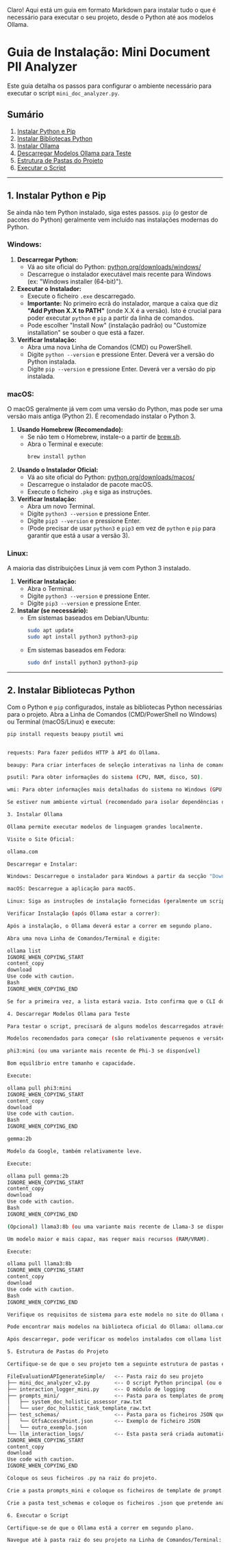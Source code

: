 Claro! Aqui está um guia em formato Markdown para instalar tudo o que é necessário para executar o seu projeto, desde o Python até aos modelos Ollama.

# Guia de Instalação: Mini Document PII Analyzer

Este guia detalha os passos para configurar o ambiente necessário para executar o script `mini_doc_analyzer.py`.

## Sumário

1.  [Instalar Python e Pip](#1-instalar-python-e-pip)
2.  [Instalar Bibliotecas Python](#2-instalar-bibliotecas-python)
3.  [Instalar Ollama](#3-instalar-ollama)
4.  [Descarregar Modelos Ollama para Teste](#4-descarregar-modelos-ollama-para-teste)
5.  [Estrutura de Pastas do Projeto](#5-estrutura-de-pastas-do-projeto)
6.  [Executar o Script](#6-executar-o-script)

---

## 1. Instalar Python e Pip

Se ainda não tem Python instalado, siga estes passos. `pip` (o gestor de pacotes do Python) geralmente vem incluído nas instalações modernas do Python.

### Windows:

1.  **Descarregar Python:**
    *   Vá ao site oficial do Python: [python.org/downloads/windows/](https://www.python.org/downloads/windows/)
    *   Descarregue o instalador executável mais recente para Windows (ex: "Windows installer (64-bit)").
2.  **Executar o Instalador:**
    *   Execute o ficheiro `.exe` descarregado.
    *   **Importante:** No primeiro ecrã do instalador, marque a caixa que diz **"Add Python X.X to PATH"** (onde X.X é a versão). Isto é crucial para poder executar `python` e `pip` a partir da linha de comandos.
    *   Pode escolher "Install Now" (instalação padrão) ou "Customize installation" se souber o que está a fazer.
3.  **Verificar Instalação:**
    *   Abra uma nova Linha de Comandos (CMD) ou PowerShell.
    *   Digite `python --version` e pressione Enter. Deverá ver a versão do Python instalada.
    *   Digite `pip --version` e pressione Enter. Deverá ver a versão do pip instalada.

### macOS:

O macOS geralmente já vem com uma versão do Python, mas pode ser uma versão mais antiga (Python 2). É recomendado instalar o Python 3.

1.  **Usando Homebrew (Recomendado):**
    *   Se não tem o Homebrew, instale-o a partir de [brew.sh](https://brew.sh/).
    *   Abra o Terminal e execute:
        ```bash
        brew install python
        ```
2.  **Usando o Instalador Oficial:**
    *   Vá ao site oficial do Python: [python.org/downloads/macos/](https://www.python.org/downloads/macos/)
    *   Descarregue o instalador de pacote macOS.
    *   Execute o ficheiro `.pkg` e siga as instruções.
3.  **Verificar Instalação:**
    *   Abra um novo Terminal.
    *   Digite `python3 --version` e pressione Enter.
    *   Digite `pip3 --version` e pressione Enter.
    *   (Pode precisar de usar `python3` e `pip3` em vez de `python` e `pip` para garantir que está a usar a versão 3).

### Linux:

A maioria das distribuições Linux já vem com Python 3 instalado.

1.  **Verificar Instalação:**
    *   Abra o Terminal.
    *   Digite `python3 --version` e pressione Enter.
    *   Digite `pip3 --version` e pressione Enter.
2.  **Instalar (se necessário):**
    *   Em sistemas baseados em Debian/Ubuntu:
        ```bash
        sudo apt update
        sudo apt install python3 python3-pip
        ```
    *   Em sistemas baseados em Fedora:
        ```bash
        sudo dnf install python3 python3-pip
        ```

---

## 2. Instalar Bibliotecas Python

Com o Python e `pip` configurados, instale as bibliotecas Python necessárias para o projeto. Abra a Linha de Comandos (CMD/PowerShell no Windows) ou Terminal (macOS/Linux) e execute:

```bash
pip install requests beaupy psutil wmi


requests: Para fazer pedidos HTTP à API do Ollama.

beaupy: Para criar interfaces de seleção interativas na linha de comandos.

psutil: Para obter informações do sistema (CPU, RAM, disco, SO).

wmi: Para obter informações mais detalhadas do sistema no Windows (GPU, tipo de disco). Nota: Esta biblioteca é específica para Windows.

Se estiver num ambiente virtual (recomendado para isolar dependências de projetos), ative-o antes de executar o comando pip install.

3. Instalar Ollama

Ollama permite executar modelos de linguagem grandes localmente.

Visite o Site Oficial:

ollama.com

Descarregar e Instalar:

Windows: Descarregue o instalador para Windows a partir da secção "Download" e execute-o.

macOS: Descarregue a aplicação para macOS.

Linux: Siga as instruções de instalação fornecidas (geralmente um script curl).

Verificar Instalação (após Ollama estar a correr):

Após a instalação, o Ollama deverá estar a correr em segundo plano.

Abra uma nova Linha de Comandos/Terminal e digite:

ollama list
IGNORE_WHEN_COPYING_START
content_copy
download
Use code with caution.
Bash
IGNORE_WHEN_COPYING_END

Se for a primeira vez, a lista estará vazia. Isto confirma que o CLI do Ollama está a funcionar.

4. Descarregar Modelos Ollama para Teste

Para testar o script, precisará de alguns modelos descarregados através do Ollama. Abra a Linha de Comandos/Terminal.

Modelos recomendados para começar (são relativamente pequenos e versáteis):

phi3:mini (ou uma variante mais recente de Phi-3 se disponível)

Bom equilíbrio entre tamanho e capacidade.

Execute:

ollama pull phi3:mini
IGNORE_WHEN_COPYING_START
content_copy
download
Use code with caution.
Bash
IGNORE_WHEN_COPYING_END

gemma:2b

Modelo da Google, também relativamente leve.

Execute:

ollama pull gemma:2b
IGNORE_WHEN_COPYING_START
content_copy
download
Use code with caution.
Bash
IGNORE_WHEN_COPYING_END

(Opcional) llama3:8b (ou uma variante mais recente de Llama-3 se disponível)

Um modelo maior e mais capaz, mas requer mais recursos (RAM/VRAM).

Execute:

ollama pull llama3:8b
IGNORE_WHEN_COPYING_START
content_copy
download
Use code with caution.
Bash
IGNORE_WHEN_COPYING_END

Verifique os requisitos de sistema para este modelo no site do Ollama ou na página do modelo no ollama.com/library.

Pode encontrar mais modelos na biblioteca oficial do Ollama: ollama.com/library

Após descarregar, pode verificar os modelos instalados com ollama list.

5. Estrutura de Pastas do Projeto

Certifique-se de que o seu projeto tem a seguinte estrutura de pastas e ficheiros:

FileEvaluationAPIgenerateSimple/   <-- Pasta raiz do seu projeto
├── mini_doc_analyzer_v2.py        <-- O script Python principal (ou o nome que lhe deu)
├── interaction_logger_mini.py     <-- O módulo de logging
├── prompts_mini/                  <-- Pasta para os templates de prompt
│   ├── system_doc_holistic_assessor_raw.txt
│   └── user_doc_holistic_task_template_raw.txt
├── test_schemas/                  <-- Pasta para os ficheiros JSON que quer analisar
│   └── GtfsAccessPoint.json       <-- Exemplo de ficheiro JSON
│   └── outro_exemplo.json
└── llm_interaction_logs/          <-- Esta pasta será criada automaticamente pelo logger
IGNORE_WHEN_COPYING_START
content_copy
download
Use code with caution.
IGNORE_WHEN_COPYING_END

Coloque os seus ficheiros .py na raiz do projeto.

Crie a pasta prompts_mini e coloque os ficheiros de template de prompt lá dentro.

Crie a pasta test_schemas e coloque os ficheiros .json que pretende analisar lá.

6. Executar o Script

Certifique-se de que o Ollama está a correr em segundo plano.

Navegue até à pasta raiz do seu projeto na Linha de Comandos/Terminal:

